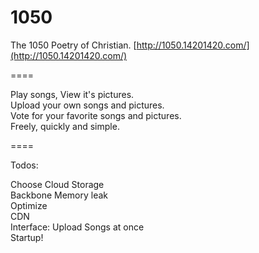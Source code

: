 1050
====

The 1050 Poetry of Christian.
[http://1050.14201420.com/](http://1050.14201420.com/)

====

Play songs, View it's pictures.  
Upload your own songs and pictures.  
Vote for your favorite songs and pictures.  
Freely, quickly and simple.  

====

Todos:  

Choose Cloud Storage  
Backbone Memory leak  
Optimize  
CDN  
Interface: Upload Songs at once  
Startup!  





